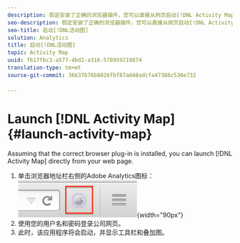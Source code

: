 ```yaml
---
description: 假定安装了正确的浏览器插件，您可以直接从网页启动[!DNL Activity Map]。
seo-description: 假定安装了正确的浏览器插件，您可以直接从网页启动[!DNL Activity Map]。
seo-title: 启动[!DNL活动图]
solution: Analytics
title: 启动[!DNL活动图]
topic: Activity Map
uuid: f617fbc3-a577-4bd2-a316-578959219874
translation-type: tm+mt
source-git-commit: 36637b76b8026fbf87ad48adcfa47386c530e732

---
```



# Launch [!DNL Activity Map]{#launch-activity-map}

Assuming that the correct browser plug-in is installed, you can launch [!DNL Activity Map] directly from your web page.

1. 单击浏览器地址栏右侧的Adobe Analytics图标：\
   ![](assets/an_icon.png){width="90px"}
1. 使用您的用户名和密码登录公司网页。
1. 此时，该应用程序将会启动，并显示工具栏和叠加图。

